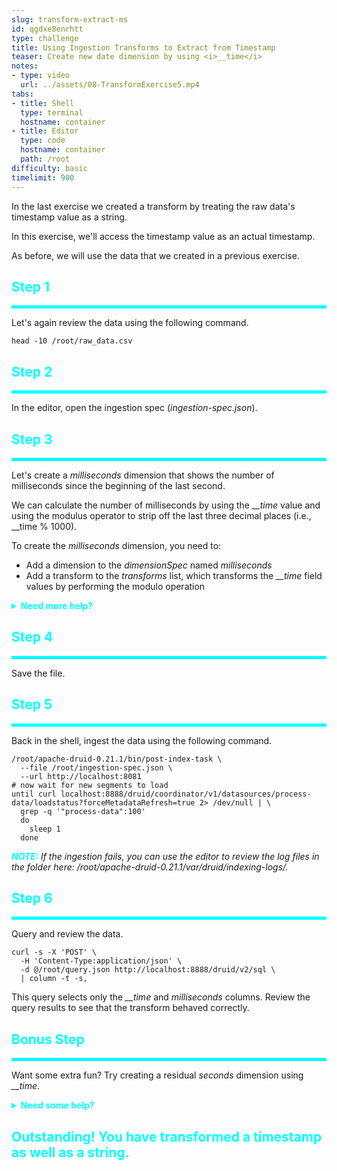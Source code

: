 ```yaml
---
slug: transform-extract-ms
id: qgdxe8enrhtt
type: challenge
title: Using Ingestion Transforms to Extract from Timestamp
teaser: Create new date dimension by using <i>__time</i>
notes:
- type: video
  url: ../assets/08-TransformExercise5.mp4
tabs:
- title: Shell
  type: terminal
  hostname: container
- title: Editor
  type: code
  hostname: container
  path: /root
difficulty: basic
timelimit: 900
---
```


In the last exercise we created a transform by treating the raw data's timestamp value as a string.

In this exercise, we'll access the timestamp value as an actual timestamp.

As before, we will use the data that we created in a previous exercise.

<h2 style="color:cyan">Step 1</h2><hr style="color:cyan;background-color:cyan;height:5px">

Let's again review the data using the following command.

```
head -10 /root/raw_data.csv
```

<h2 style="color:cyan">Step 2</h2><hr style="color:cyan;background-color:cyan;height:5px">

In the editor, open the ingestion spec (_ingestion-spec.json_).

<h2 style="color:cyan">Step 3</h2><hr style="color:cyan;background-color:cyan;height:5px">

Let's create a _milliseconds_ dimension that shows the number of milliseconds since the beginning of the last second.


We can calculate the number of milliseconds by using the <i>__time</i> value and using the modulus operator to strip off the last three decimal places (i.e., __time % 1000).


To create the _milliseconds_ dimension, you need to:
<ul>
  <li>Add a dimension to the <i>dimensionSpec</i> named <i>milliseconds</i></li>
  <li>Add a transform to the <i>transforms</i> list, which transforms the <i>__time</i> field values by performing the modulo operation</li>
</ul>

<details>
  <summary style="color:cyan"><b>Need more help?</b></summary>
<hr style="color:cyan">
You want to add <i>milliseconds</i> to your <i>dimensionsSpec</i>:
<pre><code>"dimensionsSpec": {
    "dimensions": [
        "pid",
        "processName",
        "date",
        "milliseconds"
    ]
},
</code></pre>
Also, you want to add the following transform to the <i>transforms</i> list (don't forget the comma between transforms):
<pre><code>{
    "type": "expression",
    "name": "milliseconds",
    "expression": "__time % 1000"
}
</code></pre>
<hr style="color:cyan">
</details>

<h2 style="color:cyan">Step 4</h2><hr style="color:cyan;background-color:cyan;height:5px">

Save the file.

<h2 style="color:cyan">Step 5</h2><hr style="color:cyan;background-color:cyan;height:5px">

Back in the shell, ingest the data using the following command.

```
/root/apache-druid-0.21.1/bin/post-index-task \
  --file /root/ingestion-spec.json \
  --url http://localhost:8081
# now wait for new segments to load
until curl localhost:8888/druid/coordinator/v1/datasources/process-data/loadstatus?forceMetadataRefresh=true 2> /dev/null | \
  grep -q '"process-data":100'
  do
    sleep 1
  done
```

<p><span style="color:cyan"><strong><em>NOTE: </em></strong></span><i>If the ingestion fails, you can use the editor to review the log files in the folder here: /root/apache-druid-0.21.1/var/druid/indexing-logs/.
</i></p>

<h2 style="color:cyan">Step 6</h2><hr style="color:cyan;background-color:cyan;height:5px">

Query and review the data.

```
curl -s -X 'POST' \
  -H 'Content-Type:application/json' \
  -d @/root/query.json http://localhost:8888/druid/v2/sql \
  | column -t -s,
```

This query selects only the <i>__time</i> and _milliseconds_ columns.
Review the query results to see that the transform behaved correctly.

<h2 style="color:cyan">Bonus Step</h2><hr style="color:cyan;background-color:cyan;height:5px">

Want some extra fun?
Try creating a residual _seconds_ dimension using <i>__time</i>.

<details>
  <summary style="color:cyan"><b>Need some help?</b></summary>
<hr style="color:cyan">
You want to add <i>seconds</i> to your <i>dimensionsSpec</i>:
<pre><code>"dimensionsSpec": {
    "dimensions": [
        "pid",
        "processName",
        "date",
        "milliseconds",
        "seconds"
    ]
},
</code></pre>
Also, you want to add the following transform to the <i>transforms</i> list (don't forget the comma between transforms):
<pre><code>{
    "type": "expression",
    "name": "seconds",
    "expression": "(__time / 1000) % 60"
}
</code></pre>
Remember to save the file.
<br><br>
Also, open _query.json_ and modify the query to select the <i>seconds</i> dimension.
<br><br>
Save the file.
<br><br>
Then, rerun the ingestion and the query to verify your work.
<hr style="color:cyan">
</details>

<h2 style="color:cyan">Outstanding! You have transformed a timestamp as well as a string.</h2>

